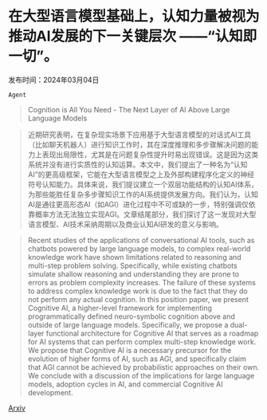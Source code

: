 # 在大型语言模型基础上，认知力量被视为推动AI发展的下一关键层次 ——“认知即一切”。

发布时间：2024年03月04日

`Agent`

> Cognition is All You Need - The Next Layer of AI Above Large Language Models

> 近期研究表明，在复杂现实场景下应用基于大型语言模型的对话式AI工具（比如聊天机器人）进行知识工作时，其在深度推理和多步骤解决问题的能力上表现出局限性，尤其是在问题复杂性提升时易出现错误。这是因为这类系统并没有进行实质性的认知运算。本文中，我们提出了一种名为“认知AI”的更高级框架，它能在大型语言模型之上及外部构建程序化定义的神经符号认知能力。具体来说，我们提议建立一个双层功能结构的认知AI体系，为那些能胜任复杂多步骤知识工作的AI系统提供发展方向。我们认为，认知AI是通往更高形态AI（如AGI）进化过程中不可或缺的一步，特别强调仅依靠概率方法无法独立实现AGI。文章结尾部分，我们探讨了这一发现对大型语言模型、AI技术采纳周期以及商业认知AI研发的意义与影响。

> Recent studies of the applications of conversational AI tools, such as chatbots powered by large language models, to complex real-world knowledge work have shown limitations related to reasoning and multi-step problem solving. Specifically, while existing chatbots simulate shallow reasoning and understanding they are prone to errors as problem complexity increases. The failure of these systems to address complex knowledge work is due to the fact that they do not perform any actual cognition. In this position paper, we present Cognitive AI, a higher-level framework for implementing programmatically defined neuro-symbolic cognition above and outside of large language models. Specifically, we propose a dual-layer functional architecture for Cognitive AI that serves as a roadmap for AI systems that can perform complex multi-step knowledge work. We propose that Cognitive AI is a necessary precursor for the evolution of higher forms of AI, such as AGI, and specifically claim that AGI cannot be achieved by probabilistic approaches on their own. We conclude with a discussion of the implications for large language models, adoption cycles in AI, and commercial Cognitive AI development.

[Arxiv](https://arxiv.org/abs/2403.02164)
